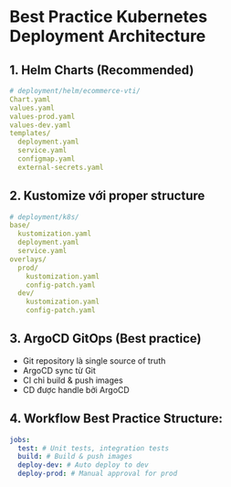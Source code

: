 # Best Practice Kubernetes Deployment Architecture

## 1. Helm Charts (Recommended)
```yaml
# deployment/helm/ecommerce-vti/
Chart.yaml
values.yaml
values-prod.yaml  
values-dev.yaml
templates/
  deployment.yaml
  service.yaml
  configmap.yaml
  external-secrets.yaml
```

## 2. Kustomize với proper structure
```yaml
# deployment/k8s/
base/
  kustomization.yaml
  deployment.yaml
  service.yaml
overlays/
  prod/
    kustomization.yaml
    config-patch.yaml
  dev/
    kustomization.yaml
    config-patch.yaml
```

## 3. ArgoCD GitOps (Best practice)
- Git repository là single source of truth
- ArgoCD sync từ Git
- CI chỉ build & push images
- CD được handle bởi ArgoCD

## 4. Workflow Best Practice Structure:
```yaml
jobs:
  test: # Unit tests, integration tests
  build: # Build & push images  
  deploy-dev: # Auto deploy to dev
  deploy-prod: # Manual approval for prod
```

